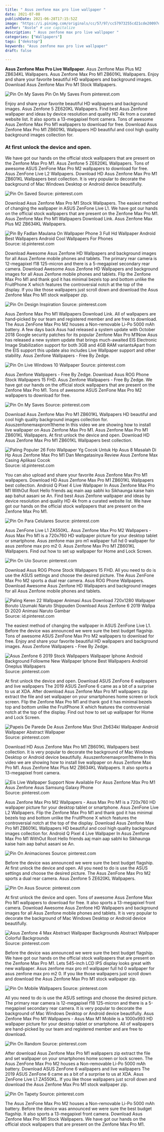 ```yaml
---
title: " Asus zenfone max pro live wallpaper "
date: 2021-07-08
publishDate: 2021-06-28T17:15:52Z
image: "https://i.pinimg.com/originals/cc/57/97/cc57973255cd21cde20097d46063bc36.png"
author: "Asole" # use capitalize
description: " Asus zenfone max pro live wallpaper "
categories: ["Wallpapers"]
tags: ["dekstop"]
keywords: "Asus zenfone max pro live wallpaper"
draft: false

---
```



**Asus Zenfone Max Pro Live Wallpaper**. Asus Zenfone Max Plus M2 ZB634KL Wallpapers. Asus Zenfone Max Pro M1 ZB601KL Wallpapers. Enjoy and share your favorite beautiful HD wallpapers and background images. Download Asus Zenfone Max Pro M1 Stock Wallpapers.

![Pin On My Saves](https://i.pinimg.com/originals/59/72/cb/5972cb9ecda6b19ee8a1fab16d698167.jpg "Pin On My Saves")
Pin On My Saves From pinterest.com


Enjoy and share your favorite beautiful HD wallpapers and background images. Asus Zenfone 5 ZE620KL Wallpapers. Find best Asus Zenfone wallpaper and ideas by device resolution and quality HD 4k from a curated website list. It also sports a 13-megapixel front camera. Tons of awesome Asus Zenfone Max Pro M1 wallpapers to download for free. Download Asus Zenfone Max Pro M1 ZB601KL Wallpapers HD beautiful and cool high quality background images collection for.

### At first unlock the device and open.

We have got our hands on the official stock wallpapers that are present on the Zenfone Max Pro M1. Asus Zenfone 5 ZE620KL Wallpapers. Tons of awesome ASUS ZenFone Max Pro M2 wallpapers to download for free. Asus ZenFone Live L2 Wallpapers. Download HD Asus Zenfone Max Pro M1 ZB601KL Wallpapers best collection. It is very popular to decorate the background of Mac Windows Desktop or Android device beautifully.


![Pin On Saved](https://i.pinimg.com/564x/52/68/3b/52683bdc6b00c10a9e0511c696567175.jpg "Pin On Saved")
Source: pinterest.com

Download Asus Zenfone Max Pro M1 Stock Wallpapers. The easiest method of changing the wallpaper in ASUS ZenFone Live L1. We have got our hands on the official stock wallpapers that are present on the Zenfone Max Pro M1. Asus Zenfone Max Pro M1 Wallpapers Download Link. Asus Zenfone Max Plus M2 ZB634KL Wallpapers.

![Pin By Fadlan Maulana On Wallpaper Phone 3 Full Hd Wallpaper Android Best Wallpapers Android Cool Wallpapers For Phones](https://i.pinimg.com/originals/03/61/a5/0361a55fc3e723aa7cb0b6e9fe485b95.jpg "Pin By Fadlan Maulana On Wallpaper Phone 3 Full Hd Wallpaper Android Best Wallpapers Android Cool Wallpapers For Phones")
Source: id.pinterest.com

Download Awesome Asus Zenfone HD Wallpapers and background images for all Asus Zenfone mobile phones and tablets. The primary rear camera is 12-megapixel f18 125-micron and there is a 5-megapixel secondary rear camera. Download Awesome Asus Zenfone HD Wallpapers and background images for all Asus Zenfone mobile phones and tablets. Flip the Zenfone Max Pro M1 and thank god it has minimal bezels top and bottom unlike the FruitPhone X which features the controversial notch at the top of the display. If you like those wallpapers just scroll down and download the Asus Zenfone Max Pro M1 stock wallpaper zip.

![Pin On Design Inspiration](https://i.pinimg.com/originals/78/30/0f/78300f0fbae871741bff2581de739c4e.jpg "Pin On Design Inspiration")
Source: pinterest.com

Asus Zenfone Max Pro M1 Wallpapers Download Link. All of wallpapers are hand-picked by our team and registered member and are free to download. The Asus ZenFone Max Pro M2 houses a Non-removable Li-Po 5000 mAh battery. A few days back Asus had released a system update with October 2018 Google security patches for its popular Zenfone Max Pro M1Now Asus has released a new system update that brings much-awaited EIS Electronic Image Stabilization support for both 3GB and 4GB RAM variantsApart from the EIS support this update also includes Live Wallpaper support and other stability. Asus Zenfone Wallpapers - Free By Zedge.

![Pin On Live Windows 10 Wallpaper](https://i.pinimg.com/474x/c6/79/bb/c679bb25411ecfa1e3211908948f020d.jpg "Pin On Live Windows 10 Wallpaper")
Source: pinterest.com

Asus Zenfone Wallpapers - Free By Zedge. Download Asus ROG Phone Stock Wallpapers 15 FHD. Asus Zenfone Wallpapers - Free By Zedge. We have got our hands on the official stock wallpapers that are present on the Zenfone Max Pro M1. Tons of awesome ASUS ZenFone Max Pro M2 wallpapers to download for free.

![Pin On My Saves](https://i.pinimg.com/originals/59/72/cb/5972cb9ecda6b19ee8a1fab16d698167.jpg "Pin On My Saves")
Source: pinterest.com

Download Asus Zenfone Max Pro M1 ZB601KL Wallpapers HD beautiful and cool high quality background images collection for. Asuszenfonemaxprom1theme In this video we are showing how to install live wallpaper on Asus Zenfone Max Pro M1. Asus Zenfone Max Pro M1 ZB601KL Wallpapers. At first unlock the device and open. Download HD Asus Zenfone Max Pro M1 ZB601KL Wallpapers best collection.

![Paling Populer 26 Foto Wallpaper Yg Cocok Untuk Hp Asus 8 Masalah Di Hp Asus Zenfone Max Pro M1 Dan Mengatasinya Review Asus Zenfone Max Casing Aplikasi Cocok](https://i.pinimg.com/originals/f1/7f/9c/f17f9ced70495684081947f698b771bf.png "Paling Populer 26 Foto Wallpaper Yg Cocok Untuk Hp Asus 8 Masalah Di Hp Asus Zenfone Max Pro M1 Dan Mengatasinya Review Asus Zenfone Max Casing Aplikasi Cocok")
Source: id.pinterest.com

You can also upload and share your favorite Asus Zenfone Max Pro M1 wallpapers. Download HD Asus Zenfone Max Pro M1 ZB601KL Wallpapers best collection. Android Q Pixel 4 Live Wallpaper In Asus Zenfone Max Pro M1 WithOut Root Hello friends aaj main aap sabhi ko Sikhaunga kaise hain aap bahut aasani se An. Find best Asus Zenfone wallpaper and ideas by device resolution and quality HD 4k from a curated website list. We have got our hands on the official stock wallpapers that are present on the Zenfone Max Pro M1.

![Pin On Para Celulares](https://i.pinimg.com/originals/08/7a/41/087a4113170240980a049aebe4bc0005.png "Pin On Para Celulares")
Source: pinterest.com

Asus ZenFone Live L1 ZA550KL. Asus Zenfone Max Pro M2 Wallpapers - Asus Max Pro M1 is a 720x760 HD wallpaper picture for your desktop tablet or smartphone. Asus zenfone max pro m1 wallpaper full hd 0 wallpaper for asus zenfone max pro m2 0. Asus Zenfone Max Pro M1 ZB601KL Wallpapers. Find out how to set up wallpaper for Home and Lock Screen.

![Pin On Uio](https://i.pinimg.com/originals/f6/9b/c2/f69bc2729e094b2d949d57f702817668.png "Pin On Uio")
Source: pinterest.com

Download Asus ROG Phone Stock Wallpapers 15 FHD. All you need to do is use the ASUS settings and choose the desired picture. The Asus ZenFone Max Pro M2 sports a dual rear camera. Asus ROG Phone Wallpapers. Download Awesome Asus Zenfone HD Wallpapers and background images for all Asus Zenfone mobile phones and tablets.

![Paling Keren 22 Wallpaper Animasi Asus Download 720x1280 Wallpaper Boruto Uzumaki Naruto Shippuden Download Asus Zenfone 6 2019 Wallpa Di 2020 Animasi Naruto Gambar](https://i.pinimg.com/736x/d7/85/a3/d785a306fd40e1185662caad064b71b0.jpg "Paling Keren 22 Wallpaper Animasi Asus Download 720x1280 Wallpaper Boruto Uzumaki Naruto Shippuden Download Asus Zenfone 6 2019 Wallpa Di 2020 Animasi Naruto Gambar")
Source: id.pinterest.com

The easiest method of changing the wallpaper in ASUS ZenFone Live L1. Before the device was announced we were sure the best budget flagship. Tons of awesome ASUS ZenFone Max Pro M2 wallpapers to download for free. Enjoy and share your favorite beautiful HD wallpapers and background images. Asus Zenfone Wallpapers - Free By Zedge.

![Asus Zenfone 6 2019 Stock Wallpapers Wallpaper Iphone Android Background Followme New Wallpaper Iphone Best Wallpapers Android Oneplus Wallpapers](https://i.pinimg.com/originals/bb/82/d4/bb82d4eb868ac20ec695a21ba852d25d.png "Asus Zenfone 6 2019 Stock Wallpapers Wallpaper Iphone Android Background Followme New Wallpaper Iphone Best Wallpapers Android Oneplus Wallpapers")
Source: pinterest.com

At first unlock the device and open. Download ASUS ZenFone 6 wallpapers and live wallpapers The 2019 ASUS ZenFone 6 came as a bit of a surprise to us at XDA. After download Asus Zenfone Max Pro M1 wallpapers zip extract the file and set wallpaper on your smartphones home screen or lock screen. Flip the Zenfone Max Pro M1 and thank god it has minimal bezels top and bottom unlike the FruitPhone X which features the controversial notch at the top of the display. Find out how to set up wallpaper for Home and Lock Screen.

![Papeis De Parede De Asus Zenfone Max Shot Zb634kl Wallpaper Android Wallpaper Abstract Wallpaper](https://i.pinimg.com/originals/a8/00/80/a8008097e5f44cd8b2c3d1d3d5128283.jpg "Papeis De Parede De Asus Zenfone Max Shot Zb634kl Wallpaper Android Wallpaper Abstract Wallpaper")
Source: pinterest.com

Download HD Asus Zenfone Max Pro M1 ZB601KL Wallpapers best collection. It is very popular to decorate the background of Mac Windows Desktop or Android device beautifully. Asuszenfonemaxprom1theme In this video we are showing how to install live wallpaper on Asus Zenfone Max Pro M1. Asus Zenfone Max Plus M2 ZB634KL Wallpapers. It also sports a 13-megapixel front camera.

![Eis Live Wallpaper Support Now Available For Asus Zenfone Max Pro M1 Asus Zenfone Asus Samsung Galaxy Phone](https://i.pinimg.com/originals/b7/a3/70/b7a37014412c67b5a1b3965b8b09b691.jpg "Eis Live Wallpaper Support Now Available For Asus Zenfone Max Pro M1 Asus Zenfone Asus Samsung Galaxy Phone")
Source: pinterest.com

Asus Zenfone Max Pro M2 Wallpapers - Asus Max Pro M1 is a 720x760 HD wallpaper picture for your desktop tablet or smartphone. Asus ZenFone Live L2 Wallpapers. Flip the Zenfone Max Pro M1 and thank god it has minimal bezels top and bottom unlike the FruitPhone X which features the controversial notch at the top of the display. Download Asus Zenfone Max Pro M1 ZB601KL Wallpapers HD beautiful and cool high quality background images collection for. Android Q Pixel 4 Live Wallpaper In Asus Zenfone Max Pro M1 WithOut Root Hello friends aaj main aap sabhi ko Sikhaunga kaise hain aap bahut aasani se An.

![Pin On Animaciones](https://i.pinimg.com/originals/10/f7/3b/10f73b8747a0e2545c78f36bfe4b57d2.jpg "Pin On Animaciones")
Source: pinterest.com

Before the device was announced we were sure the best budget flagship. At first unlock the device and open. All you need to do is use the ASUS settings and choose the desired picture. The Asus ZenFone Max Pro M2 sports a dual rear camera. Asus Zenfone 5 ZE620KL Wallpapers.

![Pin On Asus](https://i.pinimg.com/originals/53/3a/8f/533a8f1d9ef30c19af10ce77f93463c1.png "Pin On Asus")
Source: pinterest.com

At first unlock the device and open. Tons of awesome Asus Zenfone Max Pro M1 wallpapers to download for free. It also sports a 13-megapixel front camera. Download Awesome Asus Zenfone HD Wallpapers and background images for all Asus Zenfone mobile phones and tablets. It is very popular to decorate the background of Mac Windows Desktop or Android device beautifully.

![Asus Zenfone 4 Max Abstract Wallpaper Backgrounds Abstract Wallpaper Colorful Backgrounds](https://i.pinimg.com/originals/77/53/91/775391cb44444969c1664ecb6992d325.jpg "Asus Zenfone 4 Max Abstract Wallpaper Backgrounds Abstract Wallpaper Colorful Backgrounds")
Source: pinterest.com

Before the device was announced we were sure the best budget flagship. We have got our hands on the official stock wallpapers that are present on the Zenfone Max Pro M1. Lets 545-inch LCD IPS display looks great with new wallpaper. Asus zenfone max pro m1 wallpaper full hd 0 wallpaper for asus zenfone max pro m2 0. If you like those wallpapers just scroll down and download the Asus Zenfone Max Pro M1 stock wallpaper zip.

![Pin On Mobile Wallpapers](https://i.pinimg.com/originals/34/4d/6b/344d6b0218fd5fd368353698b721da0f.jpg "Pin On Mobile Wallpapers")
Source: pinterest.com

All you need to do is use the ASUS settings and choose the desired picture. The primary rear camera is 12-megapixel f18 125-micron and there is a 5-megapixel secondary rear camera. It is very popular to decorate the background of Mac Windows Desktop or Android device beautifully. Asus Zenfone Max Pro M1 Wallpapers - Asus Max M1 Mobile is a 1000x993 HD wallpaper picture for your desktop tablet or smartphone. All of wallpapers are hand-picked by our team and registered member and are free to download.

![Pin On Random](https://i.pinimg.com/originals/c6/ed/d8/c6edd86b341b2bbf66353e1df0662ae2.jpg "Pin On Random")
Source: pinterest.com

After download Asus Zenfone Max Pro M1 wallpapers zip extract the file and set wallpaper on your smartphones home screen or lock screen. The Asus ZenFone Max Pro M2 houses a Non-removable Li-Po 5000 mAh battery. Download ASUS ZenFone 6 wallpapers and live wallpapers The 2019 ASUS ZenFone 6 came as a bit of a surprise to us at XDA. Asus ZenFone Live L1 ZA550KL. If you like those wallpapers just scroll down and download the Asus Zenfone Max Pro M1 stock wallpaper zip.

![Pin On Tapety](https://i.pinimg.com/originals/cc/57/97/cc57973255cd21cde20097d46063bc36.png "Pin On Tapety")
Source: pinterest.com

The Asus ZenFone Max Pro M2 houses a Non-removable Li-Po 5000 mAh battery. Before the device was announced we were sure the best budget flagship. It also sports a 13-megapixel front camera. Download Asus Zenfone Max Pro M1 Stock Wallpapers. We have got our hands on the official stock wallpapers that are present on the Zenfone Max Pro M1.

